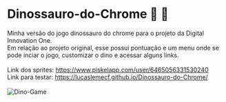 # Dinossauro-do-Chrome :cactus: :t-rex:
Minha versão do jogo dinossauro do chrome para o projeto da Digital Innovation One. </br>
Em relação ao projeto original, esse possui pontuação e um menu onde se pode inciar o jogo, customizar o dino e acessar alguns links. </br> </br>
Link dos sprites: https://www.piskelapp.com/user/6465056331530240 </br>
Link para testar: https://lucaslemecf.github.io/Dinossauro-do-Chrome/ </br> </br>
![Dino-Game](https://user-images.githubusercontent.com/54031977/105115847-5ca11c00-5aa8-11eb-8f28-1d8bd9fa063d.png)
